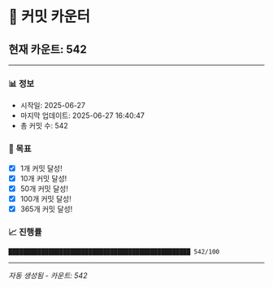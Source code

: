 # 🔢 커밋 카운터

## 현재 카운트: 542

---

### 📊 정보
- 시작일: 2025-06-27
- 마지막 업데이트: 2025-06-27 16:40:47
- 총 커밋 수: 542

### 🎯 목표
- [x] 1개 커밋 달성!
- [x] 10개 커밋 달성!
- [x] 50개 커밋 달성!
- [x] 100개 커밋 달성!
- [x] 365개 커밋 달성!

### 📈 진행률
```
██████████████████████████████████████████████████ 542/100
```

---
*자동 생성됨 - 카운트: 542*
